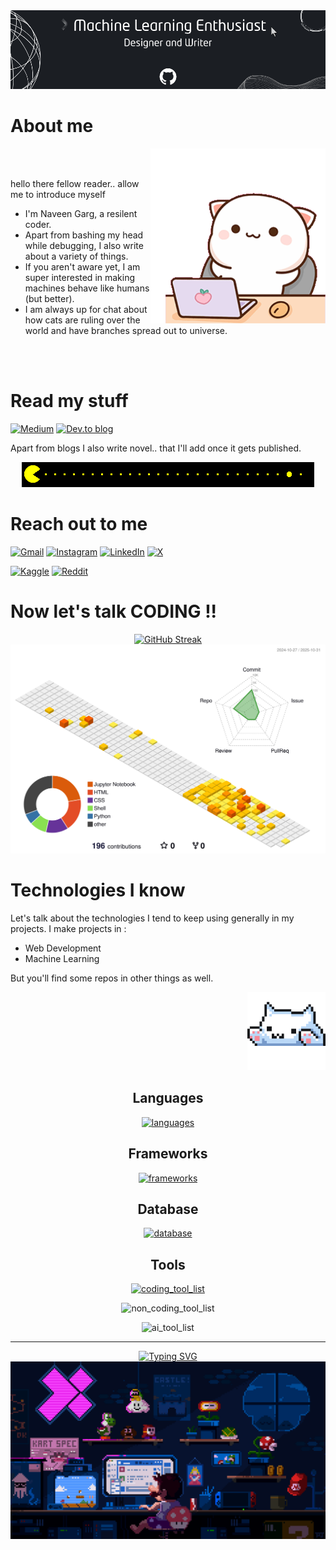 <img src="./assets/profile_banner.png" />

# About me
<div>

<img align="right" width="280" src="./assets/cat_coding.gif">

</div>

<div>
<br> 
<br>

hello there fellow reader.. allow me to introduce myself
- I'm Naveen Garg, a resilent coder.
- Apart from bashing my head while debugging, I also write about a variety of things.
- If you aren't aware yet, I am super interested in making machines behave like humans (but better).
- I am always up for chat about how cats are ruling over the world and have branches spread out to universe.

<br>
<br>
</div>

# Read my stuff
[![Medium](https://img.shields.io/badge/Medium-12100E?style=for-the-badge&logo=medium&logoColor=white)]()
[![Dev.to blog](https://img.shields.io/badge/dev.to-0A0A0A?style=for-the-badge&logo=dev.to&logoColor=white)]()

Apart from blogs I also write novel.. that I'll add once it gets published. 

<div align="center">
<img src="./assets/pacman.gif"/>
</div>

# Reach out to me
[![Gmail](https://img.shields.io/badge/Gmail-D14836?style=for-the-badge&logo=gmail&logoColor=white)](mailto:wrknvngrg@gmail.com)
[![Instagram](https://img.shields.io/badge/Instagram-%23E4405F.svg?style=for-the-badge&logo=Instagram&logoColor=white)]()
[![LinkedIn](https://img.shields.io/badge/linkedin-%230077B5.svg?style=for-the-badge&logo=linkedin&logoColor=white)]()
[![X](https://img.shields.io/badge/X-%23000000.svg?style=for-the-badge&logo=X&logoColor=white)]()

[![Kaggle](https://img.shields.io/badge/Kaggle-035a7d?style=for-the-badge&logo=kaggle&logoColor=white)]()
[![Reddit](https://img.shields.io/badge/Reddit-FF4500?style=for-the-badge&logo=reddit&logoColor=white)]()
</div>

# Now let's talk CODING !!

<div align="center">
<a href="https://git.io/streak-stats">
<img src="https://streak-stats.demolab.com?user=CodeNaveen-in&theme=highcontrast&hide_border=true" alt="GitHub Streak" />
</a>
</div>

<!--
<p align="center" >
	<picture>
	  <source media="(prefers-color-scheme: dark)"  srcset="https://raw.githubusercontent.com/CodeNaveen-in/CodeNaveen-in/output-3d-contrib/night.svg" />
	  <source media="(prefers-color-scheme: light)" srcset="https://raw.githubusercontent.com/CodeNaveen-in/CodeNaveen-in/output-3d-contrib/day.svg" />
	  <img alt="github profile contributions chart"    src="https://raw.githubusercontent.com/CodeNaveen-in/CodeNaveen-in/output-3d-contrib/day.svg" />
	</picture>
</p> -->

<!-- https://github.com/yoshi389111/github-profile-3d-contrib -->
<a href="https://github.com/yoshi389111/github-profile-3d-contrib">
<picture>
  <source media="(prefers-color-scheme: dark)" srcset="https://raw.githubusercontent.com/CodeNaveen-in/CodeNaveen-in/main/profile-3d-contrib/profile-night-view.svg">
  <img alt="CodeNaveen-in's GitHub Profile 3D Contrib" src="https://raw.githubusercontent.com/CodeNaveen-in/CodeNaveen-in/main/profile-3d-contrib/profile-green.svg">
</picture>
</a>

# Technologies I know
Let's talk about the technologies I tend to keep using generally in my projects. I make projects in : 
- Web Development
- Machine Learning

But you'll find some repos in other things as well.

<div align="right">
<img src="./assets/neko_white.gif" height="125px"/>
</div>

<div align="center">

<h2> Languages </h2>
<p>
  <a href="https://go-skill-icons.vercel.app/">
    <img
      src="https://go-skill-icons.vercel.app/api/icons?i=html,css,javascript,python,bash" alt="languages"
    />
  </a>
</p>

<h2> Frameworks</h2>
<p>
  <a href="https://go-skill-icons.vercel.app/">
    <img
      src="https://go-skill-icons.vercel.app/api/icons?i=bootstrap,tailwind,flask,react,next" alt="frameworks"
    />
  </a>
</p>

<h2> Database</h2>
<p>
  <a href="https://go-skill-icons.vercel.app/">
    <img
      src="https://go-skill-icons.vercel.app/api/icons?i=postgresql,sqlite,supabase" alt="database"
    />
  </a>
</p>

<h2> Tools </h2>
<p>
  <a href="https://go-skill-icons.vercel.app/">
    <img
      src="https://go-skill-icons.vercel.app/api/icons?i=git,github,vite,npm,supabase,api,huggingface" alt="coding_tool_list"
    />
  </a>
</p>
<p>
  <a> 
    <img
      src="https://go-skill-icons.vercel.app/api/icons?i=vscode,postman,figma,linux,canva" alt="non_coding_tool_list"
    />
    </a>

</p>

<p>
      <a> 
    <img
      src="https://go-skill-icons.vercel.app/api/icons?i=gemini,chatgpt" alt="ai_tool_list"
    />
    </a>
</p>

</div>

---


<div align="center">

<a href="https://git.io/typing-svg">
<img src="https://readme-typing-svg.demolab.com?font=Zen+Dots&pause=1000&color=49F707&width=435&lines=Made+with+love+by+Naveen+Garg" alt="Typing SVG" />
</a>

<img src="./assets/mario_coding.gif"/>
</div>
